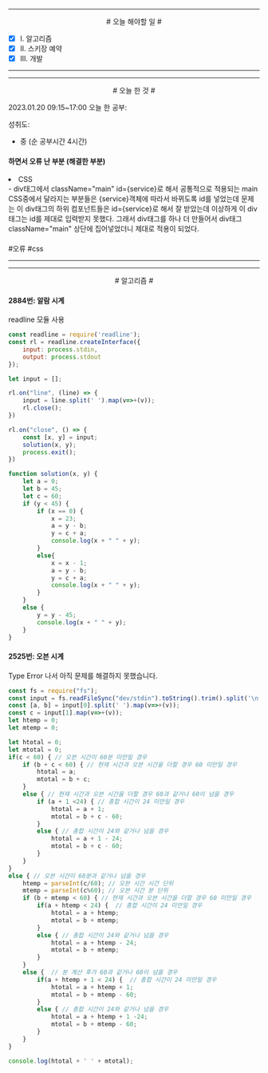 

----

<div align='center'>
# 오늘 해야할 일 #
</div>

- [x]  Ⅰ. 알고리즘
- [x]  Ⅱ. 스키장 예약
- [x]  Ⅲ. 개발

----


----

<div align="center"># 오늘 한 것 #</div>

2023.01.20 09:15~17:00 
오늘 한 공부: 

성취도: 
- 중 (순 공부시간 4시간)

#### 하면서 오류 난 부분 (해결한 부분)

<li>CSS</li>
- div태그에서 className="main" id={service}로 해서
 공통적으로 적용되는 main CSS중에서 달라지는 부분들은 {service}객체에 따라서 바뀌도록 id를 넣었는데
 문제는 이 div태그의 하위 컴포넌트들은 id={service}로 해서 잘 받았는데 이상하게 이 div태그는 id를 제대로 입력받지 못했다.
 그래서 div태그를 하나 더 만들어서 div태그 className="main" 상단에 집어넣었더니 제대로 적용이 되었다. 

####

#오류 #css 

----

----
<div align="center"># 알고리즘 #</div>

#### 2884번: 알람 시계

readline 모듈 사용
```js
const readline = require('readline');
const rl = readline.createInterface({
    input: process.stdin,
    output: process.stdout
});

let input = [];

rl.on("line", (line) => {
    input = line.split(' ').map(v=>+(v));
    rl.close();
})

rl.on("close", () => {
    const [x, y] = input;
    solution(x, y);
    process.exit();
})

function solution(x, y) {
    let a = 0;
    let b = 45;
    let c = 60;
    if (y < 45) {
        if (x == 0) {
            x = 23;
            a = y - b;
            y = c + a;
            console.log(x + " " + y);
        }
        else{
            x = x - 1;
            a = y - b;
            y = c + a;
            console.log(x + " " + y);
        }
    }
    else {
        y = y - 45;
        console.log(x + " " + y);
    }
}
```

#### 2525번: 오븐 시계

Type Error 나서 아직 문제를 해결하지 못했습니다.
```js
const fs = require("fs");
const input = fs.readFileSync("dev/stdin").toString().trim().split('\n');
const [a, b] = input[0].split(' ').map(v=>+(v));
const c = input[1].map(v=>+(v));
let htemp = 0;
let mtemp = 0;

let htotal = 0;
let mtotal = 0;
if(c < 60) { // 오븐 시간이 60분 미만일 경우
    if (b + c < 60) { // 현재 시간과 오븐 시간을 더할 경우 60 미만일 경우
        htotal = a;
        mtotal = b + c;
    }
    else { // 현재 시간과 오븐 시간을 더할 경우 60과 같거나 60이 넘을 경우
        if (a + 1 <24) { // 총합 시간이 24 미만일 경우
            htotal = a + 1;
            mtotal = b + c - 60;
        }
        else { // 총합 시간이 24와 같거나 넘을 경우
            htotal = a + 1 - 24;
            mtotal = b + c - 60;
        }
    }
}
else { // 오븐 시간이 60분과 같거나 넘을 경우
    htemp = parseInt(c/60); // 오븐 시간 시간 단위
    mtemp = parseInt(c%60); // 오븐 시간 분 단위
    if (b + mtemp < 60) { // 현재 시간과 오븐 시간을 더할 경우 60 미만일 경우
        if(a + htemp < 24) {  // 총합 시간이 24 미만일 경우
            htotal = a + htemp;
            mtotal = b + mtemp;
        }
        else { // 총합 시간이 24와 같거나 넘을 경우
            htotal = a + htemp - 24;
            mtotal = b + mtemp;
        }
    }
    else {  // 분 계산 후가 60과 같거나 60이 넘을 경우
        if(a + htemp + 1 < 24) {  // 총합 시간이 24 미만일 경우
            htotal = a + htemp + 1;
            mtotal = b + mtemp - 60;
        }
        else { // 총합 시간이 24와 같거나 넘을 경우
            htotal = a + htemp + 1 -24;
            mtotal = b + mtemp - 60;
        }
    }
}

console.log(htotal + ' ' + mtotal);
```

#### 
#### 